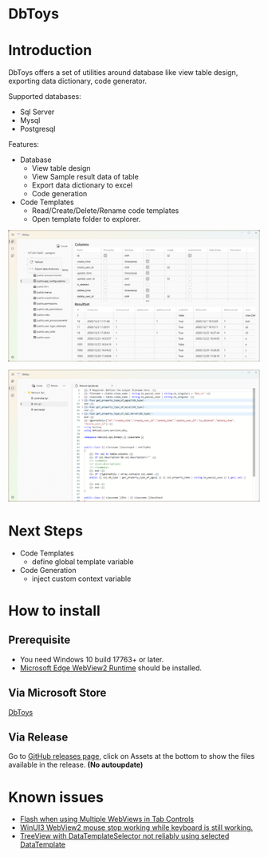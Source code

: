 # DbToys 

# Introduction

DbToys offers a set of utilities around database like view table design, exporting data dictionary, code generator.

Supported databases:
 - Sql Server
 - Mysql
 - Postgresql

 Features:
- Database
	+ View table design
	+ View Sample result data of table
	+ Export data dictionary to excel
	+ Code generation
- Code Templates
	+ Read/Create/Delete/Rename code templates
	+ Open template folder to explorer.

![DbToys1](./images/screen1.png)

![DbToys2](./images/screen2.png)

# Next Steps

- Code Templates
	+ define global template variable
- Code Generation
	+ inject custom context variable 

# How to install

## Prerequisite
* You need Windows 10 build 17763+ or later.
* [Microsoft Edge WebView2 Runtime](https://go.microsoft.com/fwlink/p/?LinkId=2124703) should be installed.

## Via Microsoft Store
[DbToys](https://apps.microsoft.com/store/detail/dbtoys/9NKCGCMR2W99)

## Via Release
Go to [GitHub releases page](https://github.com/NeilQ/DbToys/releases), click on Assets at the bottom to show the files available in the release.
**(No autoupdate)**

# Known issues
* [Flash when using Multiple WebViews in Tab Controls](https://github.com/MicrosoftEdge/WebView2Feedback/issues/1412)
* [WinUI3 WebView2 mouse stop working while keyboard is still working.](https://github.com/MicrosoftEdge/WebView2Feedback/issues/3003#issuecomment-1407131599)
* [TreeView with DataTemplateSelector not reliably using selected DataTemplate](https://github.com/microsoft/microsoft-ui-xaml/issues/2121)

